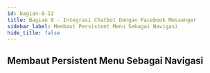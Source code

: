 ```yaml
---
id: bagian-8-12
title: Bagian 8 - Integrasi Chatbot Dengan Facebook Messenger
sidebar_label: Membaut Persistent Menu Sebagai Navigasi
hide_title: false
---
```

## Membaut Persistent Menu Sebagai Navigasi
